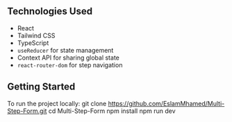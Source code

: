 ##  Technologies Used

-  React
-  Tailwind CSS
-  TypeScript
-  `useReducer` for state management
-  Context API for sharing global state
-  `react-router-dom` for step navigation

## Getting Started
To run the project locally:
git clone https://github.com/EslamMhamed/Multi-Step-Form.git
cd Multi-Step-Form
npm install
npm run dev
